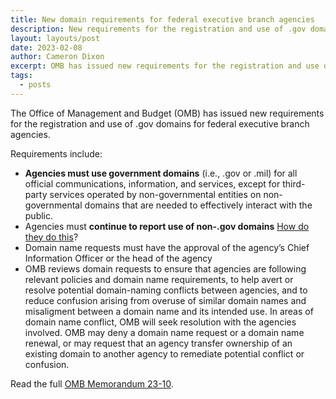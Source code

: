 ```yaml
---
title: New domain requirements for federal executive branch agencies
description: New requirements for the registration and use of .gov domains in the federal government
layout: layouts/post
date: 2023-02-08
author: Cameron Dixon
excerpt: OMB has issued new requirements for the registration and use of .gov domains for federal executive branch agencies.
tags:
  - posts
---
```


The Office of Management and Budget (OMB) has issued new requirements for the registration and use of .gov domains for federal executive branch agencies.  

Requirements include:
-  **Agencies must use government domains** (i.e., .gov or .mil) for all official communications, information, and services, except for third-party services operated by non-governmental entities on non-governmental domains that are needed to effectively interact with the public. 
- Agencies must **continue to report use of non-.gov domains** [How do they do this](#)?
- Domain name requests must have the approval of the agency’s Chief Information Officer or the head of the agency
- OMB reviews domain requests to ensure that agencies are following relevant policies and domain name requirements, to help avert or resolve potential domain-naming conflicts between agencies, and to reduce confusion arising from overuse of similar domain names and misaligment between a domain name and its intended use. In areas of domain name conflict, OMB will seek resolution with the agencies involved. OMB may deny a domain name request or a domain name renewal, or may request that an agency transfer ownership of an existing domain to another agency to remediate potential conflict or confusion. 

Read the full [OMB Memorandum 23-10](https://www.whitehouse.gov/wp-content/uploads/2023/02/M-23-10-DOTGOV-Act-Guidance.pdf).
